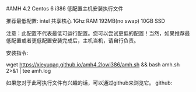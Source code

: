 #AMH 4.2 Centos 6 i386 低配置主机安装执行文件

推荐最低配置:
intel 共享核心 1Ghz
RAM 192MB(no swap)
10GB SSD

注意：此配置不代表最低可运行配置。您可以尝试更低的配置！当然，如果推荐最低配置或者更低配置安装完成后，主机当机，请自行负责。

安装指令:

wget https://xieyuqaq.github.io/amh4.2lowi386/amh.sh && bash amh.sh 2>&1 | tee amh.log

如果您对于此可执行文件有兴趣的话，可以通过github来浏览它。
github:
